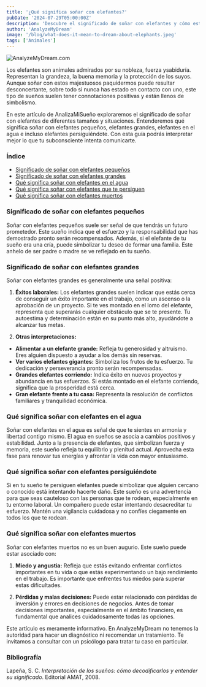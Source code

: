 ```yaml
---
title: '¿Qué significa soñar con elefantes?'
pubDate: '2024-07-29T05:00:00Z'
description: 'Descubre el significado de soñar con elefantes y cómo estos sueños pueden reflejar tus logros, inquietudes y estado emocional.'
author: 'AnalyzeMyDream'
image: '/blog/what-does-it-mean-to-dream-about-elephants.jpeg'
tags: ['Animales']
---
```


![AnalyzeMyDream.com](/blog/what-does-it-mean-to-dream-about-elephants.jpeg)

Los elefantes son animales admirados por su nobleza, fuerza y ​​sabiduría. Representan la grandeza, la buena memoria y la protección de los suyos. Aunque soñar con estos majestuosos paquidermos puede resultar desconcertante, sobre todo si nunca has estado en contacto con uno, este tipo de sueños suelen tener connotaciones positivas y están llenos de simbolismo.

En este artículo de AnalizaMiSueño exploraremos el significado de soñar con elefantes de diferentes tamaños y situaciones. Entenderemos qué significa soñar con elefantes pequeños, elefantes grandes, elefantes en el agua e incluso elefantes persiguiéndote. Con esta guía podrás interpretar mejor lo que tu subconsciente intenta comunicarte.

### Índice

- [Significado de soñar con elefantes pequeños](#significado-de-soñar-con-elefantes-pequenos)
- [Significado de soñar con elefantes grandes](#significado-de-soñar-con-elefantes-grandes)
- [Qué significa soñar con elefantes en el agua](#que-significa-soñar-con-elefantes-en-el-agua)
- [Qué significa soñar con elefantes que te persiguen](#que-significa-soñar-con-elefantes-que-te-persiguen)
- [Qué significa soñar con elefantes muertos](#que-significa-soñar-con-elefantes-muertos)

### Significado de soñar con elefantes pequeños

Soñar con elefantes pequeños suele ser señal de que tendrás un futuro prometedor. Este sueño indica que el esfuerzo y la responsabilidad que has demostrado pronto serán recompensados. Además, si el elefante de tu sueño era una cría, puede simbolizar tu deseo de formar una familia. Este anhelo de ser padre o madre se ve reflejado en tu sueño.

### Significado de soñar con elefantes grandes

Soñar con elefantes grandes es generalmente una señal positiva:

1. **Éxitos laborales:** Los elefantes grandes suelen indicar que estás cerca de conseguir un éxito importante en el trabajo, como un ascenso o la aprobación de un proyecto. Si te ves montado en el lomo del elefante, representa que superarás cualquier obstáculo que se te presente. Tu autoestima y determinación están en su punto más alto, ayudándote a alcanzar tus metas.

2. **Otras interpretaciones:**
- **Alimentar a un elefante grande:** Refleja tu generosidad y altruismo. Eres alguien dispuesto a ayudar a los demás sin reservas.
- **Ver varios elefantes gigantes:** Simboliza los frutos de tu esfuerzo. Tu dedicación y perseverancia pronto serán recompensadas.
- **Grandes elefantes corriendo:** Indica éxito en nuevos proyectos y abundancia en tus esfuerzos. Si estás montado en el elefante corriendo, significa que la prosperidad está cerca.
- **Gran elefante frente a tu casa:** Representa la resolución de conflictos familiares y tranquilidad económica.

### Qué significa soñar con elefantes en el agua

Soñar con elefantes en el agua es señal de que te sientes en armonía y libertad contigo mismo. El agua en sueños se asocia a cambios positivos y estabilidad. Junto a la presencia de elefantes, que simbolizan fuerza y ​​memoria, este sueño refleja tu equilibrio y plenitud actual. Aprovecha esta fase para renovar tus energías y afrontar la vida con mayor entusiasmo.

### Qué significa soñar con elefantes persiguiéndote

Si en tu sueño te persiguen elefantes puede simbolizar que alguien cercano o conocido está intentando hacerte daño. Este sueño es una advertencia para que seas cauteloso con las personas que te rodean, especialmente en tu entorno laboral. Un compañero puede estar intentando desacreditar tu esfuerzo. Mantén una vigilancia cuidadosa y no confíes ciegamente en todos los que te rodean. 

### Qué significa soñar con elefantes muertos

Soñar con elefantes muertos no es un buen augurio. Este sueño puede estar asociado con:

1. **Miedo y angustia:** Refleja que estás evitando enfrentar conflictos importantes en tu vida o que estás experimentando un bajo rendimiento en el trabajo. Es importante que enfrentes tus miedos para superar estas dificultades.

2. **Pérdidas y malas decisiones:** Puede estar relacionado con pérdidas de inversión y errores en decisiones de negocios. Antes de tomar decisiones importantes, especialmente en el ámbito financiero, es fundamental que analices cuidadosamente todas las opciones.

Este artículo es meramente informativo. En AnalyzeMyDream no tenemos la autoridad para hacer un diagnóstico ni recomendar un tratamiento. Te invitamos a consultar con un psicólogo para tratar tu caso en particular.

### Bibliografía

Lapeña, S. C. *Interpretación de los sueños: cómo decodificarlos y entender su significado*. Editorial AMAT, 2008.